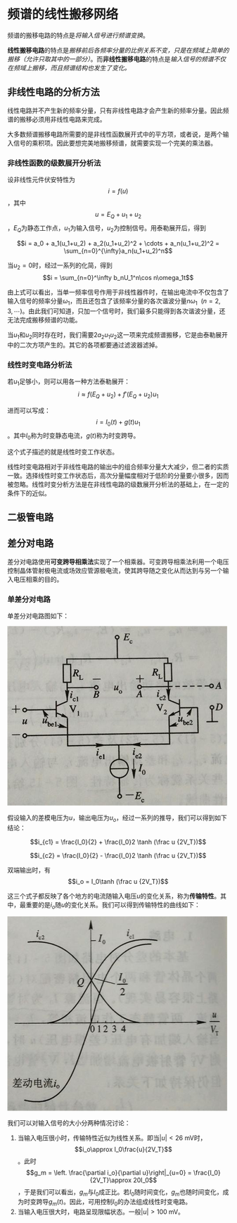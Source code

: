 # 频谱的线性搬移网络

频谱的搬移电路的特点是*将输入信号进行频谱变换*。

**线性搬移电路**的特点是*搬移前后各频率分量的比例关系不变，只是在频域上简单的搬移（允许只取其中的一部分）*。而**非线性搬移电路**的特点是*输入信号的频谱不仅在频域上搬移，而且频谱结构也发生了变化。* 

## 非线性电路的分析方法

线性电路并不产生新的频率分量，只有非线性电路才会产生新的频率分量。因此频谱的搬移必须用非线性电路来完成。

大多数频谱搬移电路所需要的是非线性函数展开式中的平方项，或者说，是两个输入信号的乘积项。因此要想完美地搬移频谱，就需要实现一个完美的乘法器。

### 非线性函数的级数展开分析法

设非线性元件伏安特性为$$i = f(u)$$，其中$$u = E_Q+u_1+u_2$$，$E_Q$为静态工作点，$u_1$为输入信号，$u_2$为控制信号。用泰勒展开后，得到

$$i = a_0 + a_1(u_1+u_2) + a_2(u_1+u_2)^2 + \cdots + a_n(u_1+u_2)^2 = \sum_{n=0}^{\infty}a_n(u_1+u_2)^n$$

当$u_2 = 0$时，经过一系列的化简，得到$$i = \sum_{n=0}^\infty b_nU_1^n\cos n\omega_1t$$

由上式可以看出，当单一频率信号作用于非线性器件时，在输出电流中不仅包含了输入信号的频率分量$\omega_1$，而且还包含了该频率分量的各次谐波分量$n\omega_1 \ \ (n=2,\,3,\,\cdots)$。由此我们可知道，只加一个信号时，我们最多只能得到各次谐波分量，还无法完成搬移频谱的功能。

当$u_1$和$u_2$同时存在时，我们需要$2a_2u_1u_2$这一项来完成频谱搬移，它是由泰勒展开中的二次方项产生的。其它的各项都要通过滤波器滤掉。

### 线性时变电路分析法

若$u_1$足够小，则可以用各一种方法泰勒展开：$$i \approx f(E_Q+u_2)+f'(E_Q+u_2)u_1$$

进而可以写成：$$i = I_0(t) + g(t)u_1$$。其中$I_0$称为时变静态电流，$g(t)$称为时变跨导。

这个式子描述的就是线性时变工作状态。

线性时变电路相对于非线性电路的输出中的组合频率分量大大减少，但二者的实质一致。选择线性时变工作状态后，高次分量幅度相对于低阶的分量要小很多，因而被忽略。线性时变分析方法是在非线性电路的级数展开分析法的基础上，在一定的条件下的近似。

## 二极管电路

## 差分对电路

差分对电路使用**可变跨导相乘法**实现了一个相乘器。可变跨导相乘法利用一个电压控制晶体管射极电流或场效应管源极电流，使其跨导随之变化从而达到与另一个输入电压相乘的目的。

### 单差分对电路

单差分对电路图如下：

![differential_pair_circuit_1](pictures/chapter_5/differential_pair_circuit_1.JPG)

假设输入的差模电压为$u$，输出电压为$u_o$，经过一系列的推导，我们可以得到如下结论：

$$i_{c1} = \frac{I_0}{2} + \frac{I_0}2 \tanh (\frac u {2V_T})$$

$$i_{c2} = \frac{I_0}{2} - \frac{I_0}2 \tanh (\frac u {2V_T})$$

双端输出时，有$$i_o = I_0\tanh (\frac u {2V_T})$$

这三个式子都反映了各个地方的电流随输入电压$u$的变化关系，称为**传输特性**。其中，最重要的是$i_o$随$u$的变化关系。我们可以得到传输特性的曲线如下：

![differential_pair_circuit_2](pictures/chapter_5/differential_pair_circuit_2.JPG)

我们可以对输入信号的大小分两种情况讨论：

1.  当输入电压很小时，传输特性近似为线性关系。即当$\left|u\right|<26\ \text{mV}$时，$$i_o\approx I_0\frac{u}{2V_T}$$。此时$$g_m = \left. \frac{\partial i_o}{\partial u}\right|_{u=0} = \frac{I_0}{2V_T}\approx 20I_0$$，于是我们可以看出，$g_m$与$I_0$成正比。若$I_0$随时间变化，$g_m$也随时间变化，成为时变跨导$g_m(t)$。因此，可用控制$I_0$的办法组成线性时变电路。
2.  当输入电压很大时，电路呈现限幅状态。一般$|u|\gt 100\; \text{mV}$。

